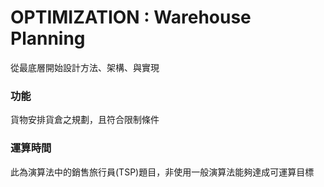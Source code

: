# OPTIMIZATION : Warehouse Planning
從最底層開始設計方法、架構、與實現

### 功能
貨物安排貨倉之規劃，且符合限制條件

### 運算時間
此為演算法中的銷售旅行員(TSP)題目，非使用一般演算法能夠達成可運算目標


